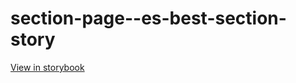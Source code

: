 # section-page--es-best-section-story

[View in storybook](https://raw.githack.com/Independent-Digital-News-and-Media-Ltd/standard-pwamp-sb/PR-404-sb/index.html?path=/story/section-page--es-best-section-story)